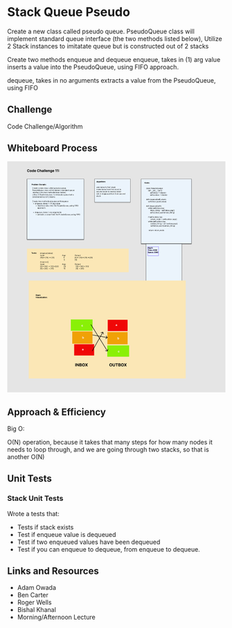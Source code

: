 # Stack Queue Pseudo
<!-- Short summary or background information -->
Create a new class called pseudo queue.
PseudoQueue class will implement standard queue interface (the two methods listed below),
Utilize 2 Stack instances  to imitatate queue but is constructed out of 2 stacks

Create two methods enqueue and dequeue
enqueue, takes in (1) arg value
inserts a value into the PseudoQueue, using FIFO approach.

dequeue, takes in no arguments
extracts a value from the PseudoQueue, using FIFO

## Challenge
<!-- Description of the challenge -->
Code Challenge/Algorithm

## Whiteboard Process

![stack_and_queue_pseudo](stacks_queues_pseudo.png)

## Approach & Efficiency
<!-- What approach did you take? Why? What is the Big O space/time for this approach? -->

Big O:

O(N) operation, because it takes that many steps for how many nodes it needs to loop through, and we are going through two stacks, so that is another O(N)

## Unit Tests
<!-- Description of each method publicly available to your Linked List -->

### Stack Unit Tests

Wrote a tests that:

- Tests if stack exists
- Test if enqueue value is dequeued
- Test if two enqueued values have been dequeued
- Test if you can enqueue to dequeue, from enqueue to dequeue.

## Links and Resources

- Adam Owada
- Ben Carter
- Roger Wells
- Bishal Khanal
- Morning/Afternoon Lecture
